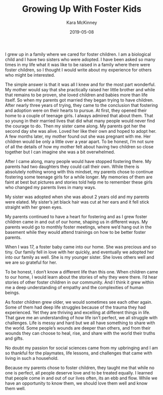 ﻿---
layout: post
title: Growing Up With Foster Kids
date: 2019-05-08
author: Kara McKinney
page: post-single
description: I tell a little of what I've learned and how I was influenced living in a home with foster children.
featured-image: artistic-bright-child.jpg
featured-image-alt: A hand covered in paint of rainbow colors
categories: ['chronicles', 'social-work']
comments: true
---
  

I grew up in a family where we cared for foster children. I am a biological child and I have two sisters who were adopted. I have been asked so many times in my life what it was like to be raised in a family where there were foster children, so I thought I would write about my experience for others who might be interested.

  

The simple answer is that it was all I knew and for the most part wonderful. My mother would say that she practically raised her little brother and while that remains to be proven, she loved children and babies more than life itself. So when my parents got married they began trying to have children. After nearly three years of trying, they came to the conclusion that fostering and adoption were on their hearts to pursue. At first, they opened their home to a couple of teenage girls. I always admired that about them. That so young in their married lives that did what many people would never find the courage to do. Then my sister came along. My parents got her the second day she was alive. Loved her like their own and hoped to adopt her. A few months later, my mother found out she was pregnant with me. Her children would be only a little over a year apart. To be honest, I’m not sure of all the details of how my mother felt about having two children so close together but I can imagine she was a bit overwhelmed.

  

After I came along, many people would have stopped fostering there. My parents had two daughters they could call their own. While there is absolutely nothing wrong with this mindset, my parents chose to continue fostering some teenage girls for a while longer. My memories of them are faint at best but pictures and stories told help me to remember these girls who changed my parents lives in many ways.

  

My sister was adopted when she was about 2 years old and my parents were elated. My sister’s jet black hair was cut at her ears and it fell stick straight with her green eyes.

  

My parents continued to have a heart for fostering and as I grew foster children came in and out of our home, shaping us in different ways. My parents would go to monthly foster meetings, where we’d hang out in the basement while they would attend trainings on how to be better foster parents.

  

When I was 17, a foster baby came into our home. She was precious and so tiny. Our family fell in love with her quickly, and eventually we adopted her into our family as well. She is my younger sister. She loves others well and we are so grateful for her.

  

To be honest, I don’t know a different life than this one. When children came to our home, I would learn about the stories of why they were there. I’d hear stories of other foster children in our community. And I think it grew within me a deep understanding of empathy and the complexities of human beings.

  

As foster children grew older, we would sometimes see each other again. Some of them had deep life struggles because of the trauma they had experienced. Yet they are thriving and excelling at different things in life. That gave me an understanding of how life isn’t perfect, we all struggle with challenges. Life is messy and hard but we all have something to share with the world. Some people’s wounds are deeper than others, and from their wounds they can choose to heal, rise, and share with the world their truths and gifts.

  

No doubt my passion for social sciences came from my upbringing and I am so thankful for the playmates, life lessons, and challenges that came with living in such a household.

  

Because my parents chose to foster children, they taught me that while no one is perfect, all people deserve love and to be treated equally. I learned that people come in and out of our lives often, its an ebb and flow. While we have an opportunity to know them, we should love them well and know them well.
